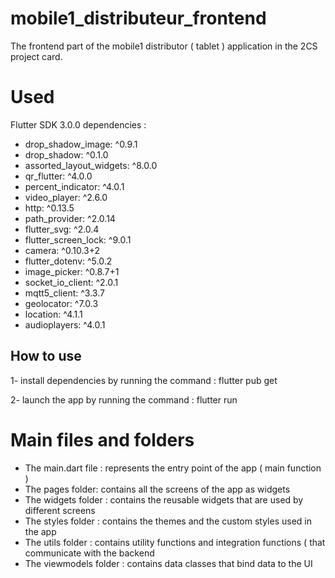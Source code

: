 # mobile1_distributeur_frontend
The frontend part of the mobile1 distributor ( tablet ) application in the 2CS project card.

# Used
Flutter SDK 3.0.0
dependencies : 
  - drop_shadow_image: ^0.9.1
  - drop_shadow: ^0.1.0
  - assorted_layout_widgets: ^8.0.0
  - qr_flutter: ^4.0.0
  - percent_indicator: ^4.0.1
  - video_player: ^2.6.0
  - http: ^0.13.5
  - path_provider: ^2.0.14
  - flutter_svg: ^2.0.4
  - flutter_screen_lock: ^9.0.1
  - camera: ^0.10.3+2
  - flutter_dotenv: ^5.0.2
  - image_picker: ^0.8.7+1
  - socket_io_client: ^2.0.1
  - mqtt5_client: ^3.3.7
  - geolocator: ^7.0.3
  - location: ^4.1.1
  - audioplayers: ^4.0.1

## How to use

1- install dependencies by running the command : flutter pub get

2- launch the app by running the command : flutter run

# Main files and folders

- The main.dart file : represents the entry point of the app ( main function )
- The pages folder: contains all the screens of the app as widgets
- The widgets folder : contains the reusable widgets that are used by different screens
- The styles folder : contains the themes and the custom styles used in the app
- The utils folder : contains utility functions and integration functions ( that communicate with the backend
- The viewmodels folder : contains data classes that bind data to the UI
